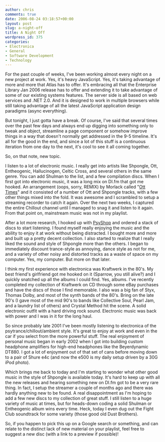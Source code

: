 ```yaml
---
author: chris
comments: true
date: 2006-08-24 03:18:57+00:00
layout: post
slug: a-night-off
title: A Night Off
wordpress_id: 375
categories:
- Electronica
- General
- Software Development
- Technology
---
```


For the past couple of weeks, I've been working almost every night on a new project at work. Yes, it's heavy JavaScript. Yes, it's taking advantage of more and more that Atlas has to offer. It's embracing all that the Enterprise Library Jan 2006 release has to offer and extending it to take advantage of some of our existing systems features. The server side is all based on web services and .NET 2.0. And it is designed to work in multiple browsers while still taking advantage of all the latest JavaScript application design paradigms (async everything).

But tonight, I just gotta have a break. Of course, I've said that several times over the past few days and always end up digging into something only to tweak and object, streamline a page component or somehow improve things in a way that doesn't normally get addressed in the 9-5 timeline. It's all for the good in the end, and since a lot of this stuff is a continuous iteration from one day to the next, it's cool to see it all coming together.

So, on that note, new topic.

I listen to a lot of electronic music. I really get into artists like Shpongle, Ott, Entheogenic, Hallucinogen, Celtic Cross, and several others in the same genre. You can add Shulman to the list, and a few compilation discs. When I first got into electronic music, it was a long mix on DI.fm that got me hooked. An arrangement (oops, sorry, REMIX) by Morlack called "[Ott Times](http://forums.di.fm/showthread.php?t=47344)" and it consisted of a number of Ott and Shpongle tracks, with a few other things mixed into the fold. It was awesome and I scrambled to setup a streaming recorder to catch it again. Over the next two weeks, I captured the entire Chillout channel until I managed to snag it and listen to it again. From that point on, mainstream music was not in my playlist.

After a lot more research, I hooked up with [PsyShop](http://www.psyshop.com/) and ordered a stack of discs to start listening. I found myself really enjoying the music and the ability to enjoy it at work without being distracted. I bought more and more and built up a pretty decent collection. I also started to realize that I really liked the sound and style of Shpongle more than the others. I began to immediately discount trance-style as annoying, dance style as not for me, and a variety of other noisy and distorted tracks as a waste of space on my computer. Yes, my computer. But more on that later.

I think my first experience with electronica was Kraftwerk in the 80's. My best friend's girlfriend got me hooked on it (Sparrow, you still alive?) and I quickly snatched up all the albums I could find. Yes, albums. I've recently completed my collection of Kraftwerk on CD through some eBay purchases and have the discs of those I find memorable. I also was a big fan of Styx, Thomas Dolby, and most of the synth bands of the 80's. Bring on the late 90's (I gave most of the mid 90's to bands like Collective Soul, Pearl Jam, and a laundry list of others) and Crystal Method hit the scene. A solid electronic outfit with a hard driving rock sound. Electronic music was back with power and I was in it for the long haul.

So since probably late 2001 I've been mostly listening to electronica of the psytrance/chillout/ambient style. It's great to enjoy at work and even in the car if you select from the more powerful stuff. The real enjoyment of personal music began in early 2002 when I got into building custom headphone amplifiers for high-end headphones like the Beyerdynamic DT880. I got a lot of enjoyment out of that set of cans before moving down to a pair of Shure e4c (and now the e500 is my daily setup driven by a 30G iPod photo).

Which brings me back to today and I'm starting to wonder what other good music in the style of Shpongle is available today. It's hard to keep up with all the new releases and hearing something new on DI.fm got to be a very rare thing. In fact, I setup the streamer a couple of months ago and there was hardly anything new to be found. A real disappointment as I'm hoping to add a few new discs to my collection of great stuff. I still listen to a huge variety of music at times, but for heads-down coding a solid Shulman or Entheogenic album wins every time. Heck, today I even dug out the Fight Club soundtrack for some variety (those good old Dust Brothers).

So, if you happen to pick this up on a Google search or something, and can relate to the distinct lack of new material on your playlist, feel free to suggest a new disc (with a link to a preview if possible)!
